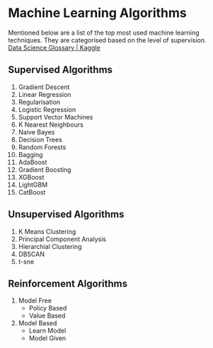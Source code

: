# Machine Learning Algorithms
Mentioned below are a list of the top most used machine learning techniques. They are categorised based on the level of supervision.  
[Data Science Glossary | Kaggle](https://www.kaggle.com/code/shivamb/data-science-glossary-on-kaggle)


## Supervised Algorithms
1. Gradient Descent
2. Linear Regression
3. Regularisation
4. Logistic Regression
5. Support Vector Machines
6. K Nearest Neighbours
7. Naive Bayes
8. Decision Trees
9. Random Forests
10. Bagging
11. AdaBoost
12. Gradient Boosting
13. XGBoost
14. LightGBM
15. CatBoost

## Unsupervised Algorithms
1. K Means Clustering
2. Principal Component Analysis
3. Hierarchial Clustering
4. DBSCAN
5. t-sne

## Reinforcement Algorithms
1. Model Free
    - Policy Based
    - Value Based
2. Model Based
    - Learn Model
    - Model Given